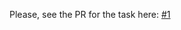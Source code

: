 Please, see the PR for the task here: [#1](https://github.com/michail-lazarau/nodejs-file-manager/pull/1)
